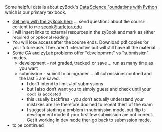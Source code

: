 Some helpful details about zyBook's [Data Science Foundations with Python](https://www.zybooks.com/catalog/data-science-foundations-python/) which is our primary textbook.
- [Get help with the zyBook here](https://zybooks.zendesk.com/hc/en-us) ... send questions about the course content to me scook@tarleton.edu
- I will insert links to external resources in the zyBook and mark as either required or optional reading.
- You will lose access after the course ends. Download pdf copies for your future use. They aren't interactive but will still have all the material.
- Some CA and zyLab problems offer "development" vs "submission" modes.
  - development - not graded, tracked, or save ... run as many time as you want
  - submission - submit to autograder ... all submissions coutned and the last 5 are saved.
    - I don't intend to limit # of submissions
    - but I also don't want you to simply guess and check until your code is accepted
    - this usually backfires - you don't actually understand your mistakes are are therefore doomed to repeat them of the exam
    - I suggest starting a problem in submission mode, but flip to development mode if your first few submission are not correct. Get it working in dev mode then go back to submission mode.
- to be continued

